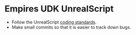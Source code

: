 # Empires UDK UnrealScript

* Follow the UnrealScript [coding standards](http://udn.epicgames.com/Three/CodingStandard.html).
* Make small commits so that it is easier to track down bugs.